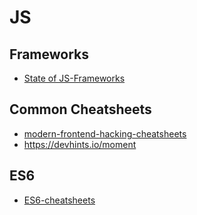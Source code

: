 # JS

## Frameworks

- [State of JS-Frameworks](https://stateofjs.com)

## Common Cheatsheets

- [modern-frontend-hacking-cheatsheets](https://medium.freecodecamp.org/modern-frontend-hacking-cheatsheets-df9c2566c72a)
- <https://devhints.io/moment>

## ES6

- [ES6-cheatsheets](https://devhints.io/es6)